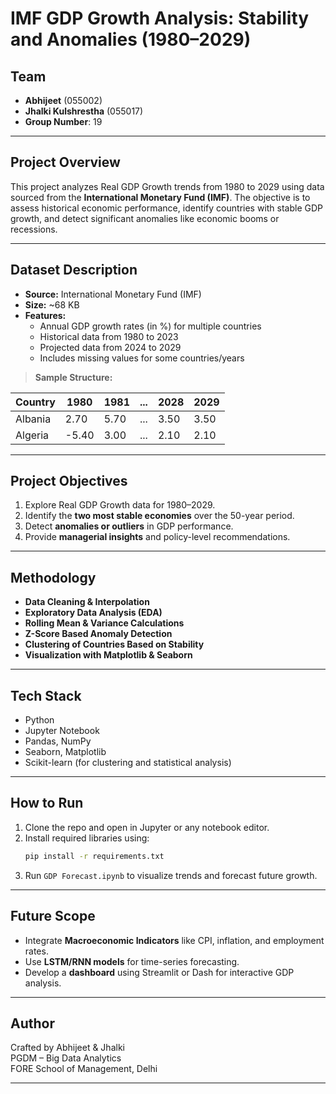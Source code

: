 #  IMF GDP Growth Analysis: Stability and Anomalies (1980–2029)

##  Team
- **Abhijeet** (055002)
- **Jhalki Kulshrestha** (055017)  
- **Group Number**: 19

---

##  Project Overview

This project analyzes Real GDP Growth trends from 1980 to 2029 using data sourced from the **International Monetary Fund (IMF)**. The objective is to assess historical economic performance, identify countries with stable GDP growth, and detect significant anomalies like economic booms or recessions.

---

##  Dataset Description

- **Source:** International Monetary Fund (IMF)
- **Size:** ~68 KB
- **Features:**
  - Annual GDP growth rates (in %) for multiple countries
  - Historical data from 1980 to 2023
  - Projected data from 2024 to 2029
  - Includes missing values for some countries/years

> **Sample Structure:**

| Country     | 1980  | 1981  | ... | 2028  | 2029  |
|-------------|-------|-------|-----|--------|--------|
| Albania     | 2.70  | 5.70  | ... | 3.50   | 3.50   |
| Algeria     | -5.40 | 3.00  | ... | 2.10   | 2.10   |

---

##  Project Objectives

1. Explore Real GDP Growth data for 1980–2029.
2. Identify the **two most stable economies** over the 50-year period.
3. Detect **anomalies or outliers** in GDP performance.
4. Provide **managerial insights** and policy-level recommendations.

---

##  Methodology

- **Data Cleaning & Interpolation**
- **Exploratory Data Analysis (EDA)**
- **Rolling Mean & Variance Calculations**
- **Z-Score Based Anomaly Detection**
- **Clustering of Countries Based on Stability**
- **Visualization with Matplotlib & Seaborn**

---

##  Tech Stack

- Python
- Jupyter Notebook
- Pandas, NumPy
- Seaborn, Matplotlib
- Scikit-learn (for clustering and statistical analysis)


---

##  How to Run

1. Clone the repo and open in Jupyter or any notebook editor.
2. Install required libraries using:
   ```bash
   pip install -r requirements.txt
   ```
3. Run `GDP Forecast.ipynb` to visualize trends and forecast future growth.

---

##  Future Scope

- Integrate **Macroeconomic Indicators** like CPI, inflation, and employment rates.
- Use **LSTM/RNN models** for time-series forecasting.
- Develop a **dashboard** using Streamlit or Dash for interactive GDP analysis.

---

##  Author

Crafted by Abhijeet & Jhalki  
PGDM – Big Data Analytics  
FORE School of Management, Delhi

---


